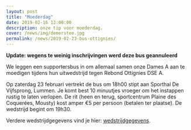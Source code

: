 ```yaml
---
layout: post
title: "Moederdag"
date: 2019-02-16 12:00:00
description: onze tip voor moederdag.
cover: /news/img/demerstee.jpg
permalink: /news/2019-02-23-bus-ottignies/
---
```


**Update: wegens te weinig inschrijvingen werd deze bus geannuleerd**

We leggen een supportersbus in om allemaal samen onze Dames A aan te moedigen tijdens hun uitwedstrijd tegen Rebond Ottignies DSE A.

Op zaterdag 23 februari vertrekt de bus om 18h00 stipt aan Sporthal De Vijfsprong, Lummen. Je komt best 10 minuutjes vroeger om het instappen rustig te laten verlopen. De rit (heen en terug, sportcentrum Plaine des Coquerées, Mousty) kost amper €5 per persoon (betalen ter plaatse). De wedstrijd begint om 19h30.

Verdere wedstrijdgegevens vind je hier: [wedstrijdgegevens](/match/?matchid=BVBL18199180NADSE11AHB).



